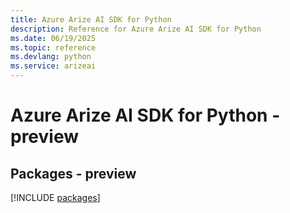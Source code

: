 ```yaml
---
title: Azure Arize AI SDK for Python
description: Reference for Azure Arize AI SDK for Python
ms.date: 06/19/2025
ms.topic: reference
ms.devlang: python
ms.service: arizeai
---
```

# Azure Arize AI SDK for Python - preview
## Packages - preview
[!INCLUDE [packages](arize-ai-index.md)]